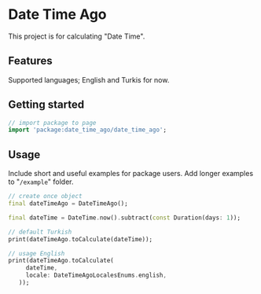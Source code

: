 <!--
This README describes the package. If you publish this package to pub.dev,
this README's contents appear on the landing page for your package.

For information about how to write a good package README, see the guide for
[writing package pages](https://dart.dev/guides/libraries/writing-package-pages).

For general information about developing packages, see the Dart guide for
[creating packages](https://dart.dev/guides/libraries/create-library-packages)
and the Flutter guide for
[developing packages and plugins](https://flutter.dev/developing-packages).
-->
# Date Time Ago

This project is for calculating "Date Time".

## Features

Supported languages; English and Turkis for now.

## Getting started

```dart
// import package to page
import 'package:date_time_ago/date_time_ago';
```

## Usage

Include short and useful examples for package users. Add longer examples
to "`/example`" folder.

```dart
// create once object
final dateTimeAgo = DateTimeAgo();

final dateTime = DateTime.now().subtract(const Duration(days: 1));

// default Turkish
print(dateTimeAgo.toCalculate(dateTime));

// usage English
print(dateTimeAgo.toCalculate(
     dateTime,
     locale: DateTimeAgoLocalesEnums.english,
   ));
```
<!-- 
## Additional information

TODO: Tell users more about the package: where to find more information, how to
contribute to the package, how to file issues, what response they can expect
from the package authors, and more. -->
